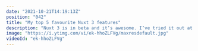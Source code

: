 ```yaml
---
date: "2021-10-21T14:19:13Z"
position: "042"
title: "My top 5 favourite Nuxt 3 features"
description: "Nuxt 3 is in beta and it’s awesome. I’ve tried it out at length and I have a couple of things to show you. These are my 5 favourite features Nuxt has to offer for your daily developer experience. \n\nhttps://v3.nuxtjs.org/\n\nFollow me here:\nWebsite: https://timbenniks.dev\nTwitter: https://twitter.com/timbenniks\nGithub: https://github.com/timbenniks"
image: "https://i.ytimg.com/vi/ek-hhoZLFVg/maxresdefault.jpg"
videoId: "ek-hhoZLFVg"
---
```


